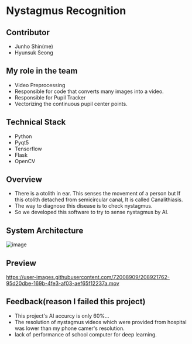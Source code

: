 # Nystagmus Recognition

## Contributor
- Junho Shin(me)
- Hyunsuk Seong

## My role in the team
- Video Preprocessing
- Responsible for code that converts many images into a video.
- Responsible for Pupil Tracker
- Vectorizing the continuous pupil center points.

## Technical Stack
- Python
- Pyqt5
- Tensorflow
- Flask
- OpenCV

## Overview
- There is a otolith in ear. This senses the movement of a person but If this otolith detached from semicircular canal, It is called Canalithiasis.
- The way to diagnose this disease is to check nystagmus.
- So we developed this software to try to sense nystagmus by AI.

## System Architecture
![image](https://user-images.githubusercontent.com/72008909/208922821-71e77fef-2ef6-4c34-b6e9-3c18b014b38b.png)


## Preview


https://user-images.githubusercontent.com/72008909/208921762-95d20dbe-169b-4fe3-af03-aef65f12237a.mov

## Feedback(reason I failed this project)
- This project's AI accurcy is only 60%...
- The resolution of nystagmus videos which were provided from hospital was lower than my phone camer's resolution.
- lack of performance of school computer for deep learning.

